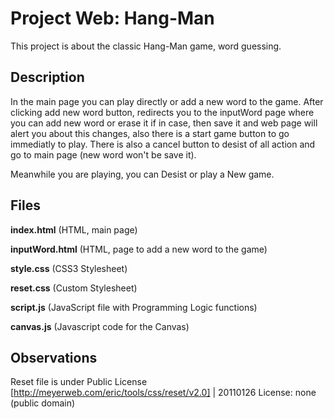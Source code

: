 # Project Web: Hang-Man

This project is about the classic Hang-Man game, word guessing.


## Description

In the main page you can play directly or add a new word to the game. After clicking add new word button, redirects you to the inputWord page where you can add new word or erase it if in case, then save it and web page will alert you about this changes, also there is a start game button to go immediatly to play. There is also a cancel button to desist of all action and go to main page (new word won't be save it).

Meanwhile you are playing, you can Desist or play a New game.


## Files

**index.html** (HTML, main page)

**inputWord.html** (HTML, page to add a new word to the game)

**style.css** (CSS3 Stylesheet)

**reset.css** (Custom Stylesheet)

**script.js** (JavaScript file with Programming Logic functions)

**canvas.js** (Javascript code for the Canvas)

## Observations


Reset file is under Public License [http://meyerweb.com/eric/tools/css/reset/v2.0] | 20110126   License: none (public domain)


